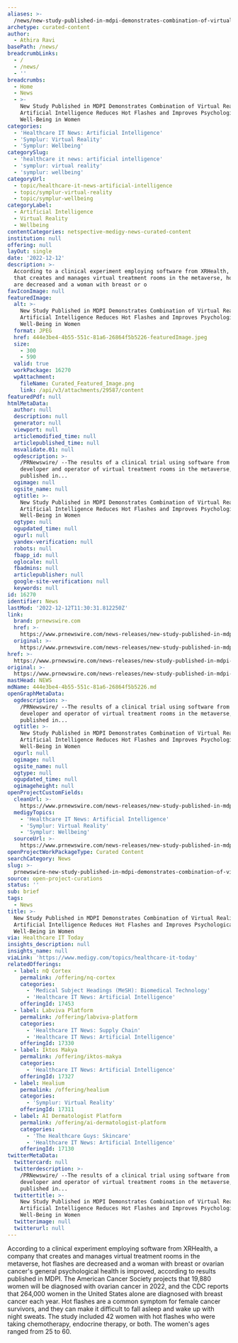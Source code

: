 ```yaml
---
aliases: >-
  /news/new-study-published-in-mdpi-demonstrates-combination-of-virtual-reality-and-artificial-intelligence-reduces-hot-flashes-and-improves-psychological-wel
archetype: curated-content
author:
  - Athira Ravi
basePath: /news/
breadcrumbLinks:
  - /
  - /news/
  - ''
breadcrumbs:
  - Home
  - News
  - >-
    New Study Published in MDPI Demonstrates Combination of Virtual Reality and
    Artificial Intelligence Reduces Hot Flashes and Improves Psychological
    Well-Being in Women
categories:
  - 'Healthcare IT News: Artificial Intelligence'
  - 'Symplur: Virtual Reality'
  - 'Symplur: Wellbeing'
categorySlug:
  - 'healthcare it news: artificial intelligence'
  - 'symplur: virtual reality'
  - 'symplur: wellbeing'
categoryUrl:
  - topic/healthcare-it-news-artificial-intelligence
  - topic/symplur-virtual-reality
  - topic/symplur-wellbeing
categoryLabel:
  - Artificial Intelligence
  - Virtual Reality
  - Wellbeing
contentCategories: netspective-medigy-news-curated-content
institution: null
offering: null
layOut: single
date: '2022-12-12'
description: >-
  According to a clinical experiment employing software from XRHealth, a company
  that creates and manages virtual treatment rooms in the metaverse, hot flashes
  are decreased and a woman with breast or o
favIconImage: null
featuredImage:
  alt: >-
    New Study Published in MDPI Demonstrates Combination of Virtual Reality and
    Artificial Intelligence Reduces Hot Flashes and Improves Psychological
    Well-Being in Women
  format: JPEG
  href: 444e3be4-4b55-551c-81a6-26864f5b5226-featuredImage.jpeg
  size:
    - 300
    - 590
  valid: true
  workPackage: 16270
  wpAttachment:
    fileName: Curated_Featured_Image.png
    link: /api/v3/attachments/29587/content
featuredPdf: null
htmlMetaData:
  author: null
  description: null
  generator: null
  viewport: null
  articlemodified_time: null
  articlepublished_time: null
  msvalidate.01: null
  ogdescription: >-
    /PRNewswire/ --The results of a clinical trial using software from XRHealth,
    developer and operator of virtual treatment rooms in the metaverse,
    published in...
  ogimage: null
  ogsite_name: null
  ogtitle: >-
    New Study Published in MDPI Demonstrates Combination of Virtual Reality and
    Artificial Intelligence Reduces Hot Flashes and Improves Psychological
    Well-Being in Women
  ogtype: null
  ogupdated_time: null
  ogurl: null
  yandex-verification: null
  robots: null
  fbapp_id: null
  oglocale: null
  fbadmins: null
  articlepublisher: null
  google-site-verification: null
  keywords: null
id: 16270
identifier: News
lastMod: '2022-12-12T11:30:31.812250Z'
link:
  brand: prnewswire.com
  href: >-
    https://www.prnewswire.com/news-releases/new-study-published-in-mdpi-demonstrates-combination-of-virtual-reality-and-artificial-intelligence-reduces-hot-flashes-and-improves-psychological-well-being-in-women-301689454.html
  original: >-
    https://www.prnewswire.com/news-releases/new-study-published-in-mdpi-demonstrates-combination-of-virtual-reality-and-artificial-intelligence-reduces-hot-flashes-and-improves-psychological-well-being-in-women-301689454.html
href: >-
  https://www.prnewswire.com/news-releases/new-study-published-in-mdpi-demonstrates-combination-of-virtual-reality-and-artificial-intelligence-reduces-hot-flashes-and-improves-psychological-well-being-in-women-301689454.html
original: >-
  https://www.prnewswire.com/news-releases/new-study-published-in-mdpi-demonstrates-combination-of-virtual-reality-and-artificial-intelligence-reduces-hot-flashes-and-improves-psychological-well-being-in-women-301689454.html
mastHead: NEWS
mdName: 444e3be4-4b55-551c-81a6-26864f5b5226.md
openGraphMetaData:
  ogdescription: >-
    /PRNewswire/ --The results of a clinical trial using software from XRHealth,
    developer and operator of virtual treatment rooms in the metaverse,
    published in...
  ogtitle: >-
    New Study Published in MDPI Demonstrates Combination of Virtual Reality and
    Artificial Intelligence Reduces Hot Flashes and Improves Psychological
    Well-Being in Women
  ogurl: null
  ogimage: null
  ogsite_name: null
  ogtype: null
  ogupdated_time: null
  ogimageheight: null
openProjectCustomFields:
  cleanUrl: >-
    https://www.prnewswire.com/news-releases/new-study-published-in-mdpi-demonstrates-combination-of-virtual-reality-and-artificial-intelligence-reduces-hot-flashes-and-improves-psychological-well-being-in-women-301689454.html
  medigyTopics:
    - 'Healthcare IT News: Artificial Intelligence'
    - 'Symplur: Virtual Reality'
    - 'Symplur: Wellbeing'
  sourceUrl: >-
    https://www.prnewswire.com/news-releases/new-study-published-in-mdpi-demonstrates-combination-of-virtual-reality-and-artificial-intelligence-reduces-hot-flashes-and-improves-psychological-well-being-in-women-301689454.html
openProjectWorkPackageType: Curated Content
searchCategory: News
slug: >-
  prnewswire-new-study-published-in-mdpi-demonstrates-combination-of-virtual-reality-and-artificial-intelligence-reduces-hot-flashes-and-improves-psychological-wel
source: open-project-curations
status: ''
sub: brief
tags:
  - News
title: >-
  New Study Published in MDPI Demonstrates Combination of Virtual Reality and
  Artificial Intelligence Reduces Hot Flashes and Improves Psychological
  Well-Being in Women
via: Healthcare IT Today
insights_description: null
insights_name: null
viaLink: 'https://www.medigy.com/topics/healthcare-it-today'
relatedOfferings:
  - label: nQ Cortex
    permalink: /offering/nq-cortex
    categories:
      - 'Medical Subject Headings (MeSH): Biomedical Technology'
      - 'Healthcare IT News: Artificial Intelligence'
    offeringId: 17453
  - label: Labviva Platform
    permalink: /offering/labviva-platform
    categories:
      - 'Healthcare IT News: Supply Chain'
      - 'Healthcare IT News: Artificial Intelligence'
    offeringId: 17330
  - label: Iktos Makya
    permalink: /offering/iktos-makya
    categories:
      - 'Healthcare IT News: Artificial Intelligence'
    offeringId: 17327
  - label: Healium
    permalink: /offering/healium
    categories:
      - 'Symplur: Virtual Reality'
    offeringId: 17311
  - label: AI Dermatologist Platform
    permalink: /offering/ai-dermatologist-platform
    categories:
      - 'The Healthcare Guys: Skincare'
      - 'Healthcare IT News: Artificial Intelligence'
    offeringId: 17130
twitterMetaData:
  twittercard: null
  twitterdescription: >-
    /PRNewswire/ --The results of a clinical trial using software from XRHealth,
    developer and operator of virtual treatment rooms in the metaverse,
    published in...
  twittertitle: >-
    New Study Published in MDPI Demonstrates Combination of Virtual Reality and
    Artificial Intelligence Reduces Hot Flashes and Improves Psychological
    Well-Being in Women
  twitterimage: null
  twitterurl: null
---
```

<p>According to a clinical experiment employing software from XRHealth, a company that creates and manages virtual treatment rooms in the metaverse, hot flashes are decreased and a woman with breast or ovarian cancer's general psychological health is improved, according to results published in MDPI. The American Cancer Society projects that 19,880 women will be diagnosed with ovarian cancer in 2022, and the CDC reports that 264,000 women in the United States alone are diagnosed with breast cancer each year. Hot flashes are a common symptom for female cancer survivors, and they can make it difficult to fall asleep and wake up with night sweats. The study included 42 women with hot flashes who were taking chemotherapy, endocrine therapy, or both. The women's ages ranged from 25 to 60.</p>